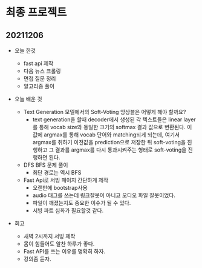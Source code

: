 
# 최종 프로젝트

## 20211206
- 오늘 한것
    - fast api 제작
    - 다음 뉴스 크롤링
    - 면접 질문 정리
    - 알고리즘 풀이

- 오늘 배운 것
    - Text Generation 모델에서의 Soft-Voting 앙상블은 어떻게 해야 할까요?
        - text generation을 할때 decoder에서 생성된 각 텍스트들은 linear layer를 통해 vocab size와 동일한 크기의 softmax 결과 값으로 변환된다. 이 값에 argmax를 통해 vocab 단어와 matching되게 되는데, 여기서 argmax를 취하기 이전값을 prediction으로 저장한 뒤 soft-voting을 진행하고 그 결과를 argmax를 다시 통과시켜주는 형태로 soft-voting을 진행하면 된다.
    - DFS BFS 문제 풀이
        - 최단 경로는 역시 BFS
    - Fast Api로 서빙 페이지 간단하게 제작
        - 오랜만에 bootstrap사용
        - audio 태그를 쓰는데 링크잘못이 아니고 오디오 파일 잘못이었다.
        - 파일이 깨졌는지도 중요한 이슈가 될 수 있다.
        - 서빙 파트 심화가 필요할것 같다.

- 회고
    - 새벽 2시까지 서빙 제작
    - 몸이 힘들어도 알찬 하루가 좋다.
    - Fast API를 쓰는 이유를 명확히 하자.
    - 강의좀 듣자.
